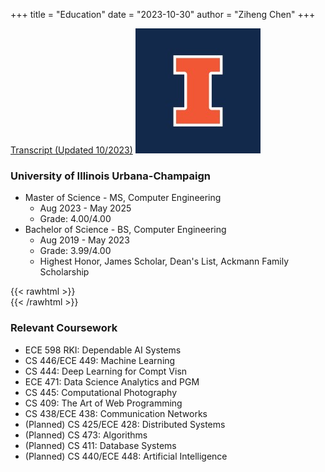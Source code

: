 +++
title = "Education"
date = "2023-10-30"
author = "Ziheng Chen"
+++

[Transcript (Updated 10/2023)](/transcript.pdf)
![University of Illinois Urbana-Champaign](/images/uiuc.jpg#center)

### University of Illinois Urbana-Champaign 
- Master of Science - MS, Computer Engineering
    - Aug 2023 - May 2025  
    - Grade: 4.00/4.00 
- Bachelor of Science - BS, Computer Engineering  
    - Aug 2019 - May 2023  
    - Grade: 3.99/4.00
    - Highest Honor, James Scholar, Dean's List, Ackmann Family Scholarship

{{< rawhtml >}}
<br/>
{{< /rawhtml >}}

### Relevant Coursework
- ECE 598 RKI: Dependable AI Systems
- CS 446/ECE 449: Machine Learning
- CS 444: Deep Learning for Compt Visn
- ECE 471: Data Science Analytics and PGM
- CS 445: Computational Photography
- CS 409: The Art of Web Programming
- CS 438/ECE 438: Communication Networks
- (Planned) CS 425/ECE 428: Distributed Systems
- (Planned) CS 473: Algorithms
- (Planned) CS 411: Database Systems
- (Planned) CS 440/ECE 448: Artificial Intelligence